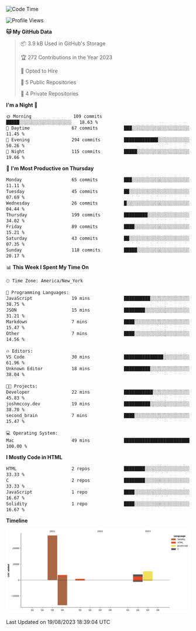 <!-- # 👋 Hello, World! 🌎
## I'm Josh, a chef & self-taught developer.

redo all this

I'm actively progressing through [roadmap.sh Full-Stack Developer roadmap](https://roadmap.sh/full-stack).  
HTML
CSS
JS
npm
Git
Tailwind
React
node.js
Python
SwiftUI
Solidity
Rust
I'm currently progressing through:
CS50X - Introduction to Computer Science 👨‍💻
CS50P - Introduction to Programming with Python 🐍
CS50W - Web Programming with Python and JavaScript 🕸️


<!--START_SECTION:waka-->
![Code Time](http://img.shields.io/badge/Code%20Time-38%20hrs-blue)

![Profile Views](http://img.shields.io/badge/Profile%20Views-0-blue)

**🐱 My GitHub Data** 

> 📦 3.9 kB Used in GitHub's Storage 
 > 
> 🏆 272 Contributions in the Year 2023
 > 
> 💼 Opted to Hire
 > 
> 📜 5 Public Repositories 
 > 
> 🔑 4 Private Repositories 
 > 
**I'm a Night 🦉** 

```text
🌞 Morning                109 commits         █████░░░░░░░░░░░░░░░░░░░░   18.63 % 
🌆 Daytime                67 commits          ███░░░░░░░░░░░░░░░░░░░░░░   11.45 % 
🌃 Evening                294 commits         █████████████░░░░░░░░░░░░   50.26 % 
🌙 Night                  115 commits         █████░░░░░░░░░░░░░░░░░░░░   19.66 % 
```
📅 **I'm Most Productive on Thursday** 

```text
Monday                   65 commits          ███░░░░░░░░░░░░░░░░░░░░░░   11.11 % 
Tuesday                  45 commits          ██░░░░░░░░░░░░░░░░░░░░░░░   07.69 % 
Wednesday                26 commits          █░░░░░░░░░░░░░░░░░░░░░░░░   04.44 % 
Thursday                 199 commits         █████████░░░░░░░░░░░░░░░░   34.02 % 
Friday                   89 commits          ████░░░░░░░░░░░░░░░░░░░░░   15.21 % 
Saturday                 43 commits          ██░░░░░░░░░░░░░░░░░░░░░░░   07.35 % 
Sunday                   118 commits         █████░░░░░░░░░░░░░░░░░░░░   20.17 % 
```


📊 **This Week I Spent My Time On** 

```text
🕑︎ Time Zone: America/New_York

💬 Programming Languages: 
JavaScript               19 mins             ██████████░░░░░░░░░░░░░░░   38.75 % 
JSON                     15 mins             ████████░░░░░░░░░░░░░░░░░   31.21 % 
Markdown                 7 mins              ████░░░░░░░░░░░░░░░░░░░░░   15.47 % 
Other                    7 mins              ████░░░░░░░░░░░░░░░░░░░░░   14.56 % 

🔥 Editors: 
VS Code                  30 mins             ███████████████░░░░░░░░░░   61.96 % 
Unknown Editor           18 mins             ██████████░░░░░░░░░░░░░░░   38.04 % 

🐱‍💻 Projects: 
Developer                22 mins             ███████████░░░░░░░░░░░░░░   45.83 % 
joshmccoy.dev            19 mins             ██████████░░░░░░░░░░░░░░░   38.70 % 
second_brain             7 mins              ████░░░░░░░░░░░░░░░░░░░░░   15.47 % 

💻 Operating System: 
Mac                      49 mins             █████████████████████████   100.00 % 
```

**I Mostly Code in HTML** 

```text
HTML                     2 repos             ████████░░░░░░░░░░░░░░░░░   33.33 % 
C                        2 repos             ████████░░░░░░░░░░░░░░░░░   33.33 % 
JavaScript               1 repo              ████░░░░░░░░░░░░░░░░░░░░░   16.67 % 
Solidity                 1 repo              ████░░░░░░░░░░░░░░░░░░░░░   16.67 % 
```



**Timeline**

![Lines of Code chart](https://raw.githubusercontent.com/joshmccoydev/joshmccoydev/main/assets/bar_graph.png)


 Last Updated on 19/08/2023 18:39:04 UTC
<!--END_SECTION:waka-->
